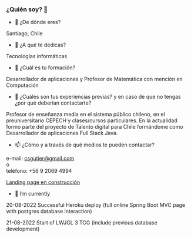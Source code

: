 ### ¿Quién soy? 👋


- 🔭 ¿De dónde eres?

Santiago, Chile  
  

- 🌱 ¿A qué te dedicas?

Tecnologías informáticas  
  

- 💬  ¿Cuál es tu formación?

Desarrollador de aplicaciones y Profesor de Matemática con mención en Computación 
  

- 👯 ¿Cuáles son tus experiencias previas? y en caso de que no tengas ¿por qué
deberían contactarte?

Profesor de enseñanza media en el sistema público chileno, en el preuniversitario CEPECH y clases/cursos particulares. 
En la actualidad formo parte del proyecto de Talento digital para Chile formándome como Desarrollador de aplicaciones Full Stack Java.  
  

- 📫 ¿Cómo y a través de qué medios te pueden contactar?

e-mail: csgutier@gmail.com  
o  
teléfono: +56 9 2069 4994   
  
   
   
[Landing page en construcción](https://csgutierm.github.io/Portafolio/)
  
- 🌱 I’m currently 
 
20-08-2022 Successful Heroku deploy (full online Spring Boot MVC page with postgres database interaction) 
 
21-08-2022 Start of LWJGL 3 TCG (include previous database development)

<!--
**csgutierm/csgutierm** is a ✨ _special_ ✨ repository because its `README.md` (this file) appears on your GitHub profile.

Here are some ideas to get you started:

- 🔭 I’m currently working on ...
- 🌱 I’m currently learning ...
- 👯 I’m looking to collaborate on ...
- 🤔 I’m looking for help with ...
- 💬 Ask me about ...
- 📫 How to reach me: ...
- 😄 Pronouns: ...
- ⚡ Fun fact: ...
-->
